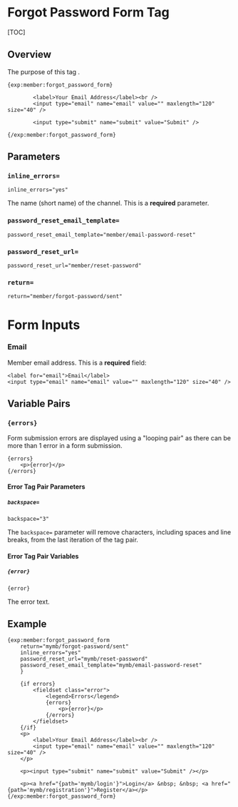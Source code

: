 <!--
    This source file is part of the open source project
    ExpressionEngine User Guide (https://github.com/ExpressionEngine/ExpressionEngine-User-Guide)

    @link      https://expressionengine.com/
    @copyright Copyright (c) 2003-2020, Packet Tide, LLC (https://packettide.com)
    @license   https://expressionengine.com/license Licensed under Apache License, Version 2.0
-->

# Forgot Password Form Tag

[TOC]

## Overview

The purpose of this tag .

    {exp:member:forgot_password_form}

            <label>Your Email Address</label><br />
            <input type="email" name="email" value="" maxlength="120" size="40" />

			<input type="submit" name="submit" value="Submit" />

    {/exp:member:forgot_password_form}

## Parameters

### `inline_errors=`

    inline_errors="yes"

The name (short name) of the channel. This is a **required** parameter.

### `password_reset_email_template=`

    password_reset_email_template="member/email-password-reset"

### `password_reset_url=`

    password_reset_url="member/reset-password"

### `return=`

    return="member/forgot-password/sent"
	
	
# Form Inputs

### Email

Member email address. This is a **required** field:

    <label for="email">Email</label>
    <input type="email" name="email" value="" maxlength="120" size="40" />



## Variable Pairs

### `{errors}`

Form submission errors are displayed using a "looping pair" as there can be more than 1 error in a form submission.

    {errors}
        <p>{error}</p>
    {/errors}

#### Error Tag Pair Parameters

##### `backspace=`

    backspace="3"

The `backspace=` parameter will remove characters, including spaces and line breaks, from the last iteration of the tag pair.

#### Error Tag Pair Variables

##### `{error}`

    {error}

The error text.



## Example

    {exp:member:forgot_password_form
        return="mymb/forgot-password/sent"
        inline_errors="yes"
        password_reset_url="mymb/reset-password"
        password_reset_email_template="mymb/email-password-reset"
        }

        {if errors}
            <fieldset class="error">
                <legend>Errors</legend>
                {errors}
                    <p>{error}</p>
                {/errors}
            </fieldset>
        {/if}
        <p>
            <label>Your Email Address</label><br />
            <input type="email" name="email" value="" maxlength="120" size="40" />
        </p>

        <p><input type="submit" name="submit" value="Submit" /></p>

        <p><a href="{path='mymb/login'}">Login</a> &nbsp; &nbsp; <a href="{path='mymb/registration'}">Register</a></p>
    {/exp:member:forgot_password_form}
